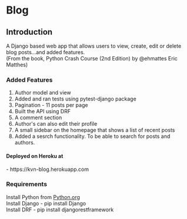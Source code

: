 # Blog
<h2> Introduction </h2>

A Django based web app that allows users to view, create, edit or delete blog posts...and added features. <br>
(From the book, Python Crash Course (2nd Edition) by @ehmattes Eric Matthes)



<h3> Added Features </h3>
<ol>
     <li> Author model and view </li>
     <li> Added and ran tests using pytest-django package </li>
     <li> Pagination - 11 posts per page </li>
     <li> Built the API using DRF </li>
     <li> A comment section </li>
     <li> Author's can also edit their profile </li>
     <li> A small sidebar on the homepage that shows a list of recent posts </li>
     <li> Added a sesrch functionality. To be able to search for posts and authors. </li>
  </ol>
  
<h4> Deployed on Heroku at </h4> - https://kvn-blog.herokuapp.com

<h3> Requirements </h3>
Install Python from <a href="https://www.python.org" > Python.org </a> <br>
Install Django - pip install Django <br>
Install DRF - pip install djangorestframework
